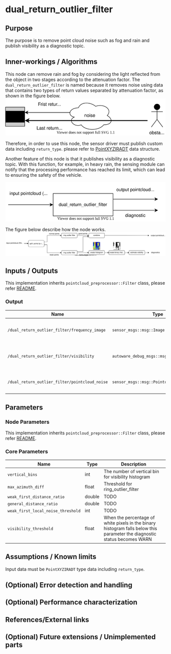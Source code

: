# dual_return_outlier_filter

## Purpose

The purpose is to remove point cloud noise such as fog and rain and publish visibility as a diagnostic topic.

## Inner-workings / Algorithms

This node can remove rain and fog by considering the light reflected from the object in two stages according to the attenuation factor. The `dual_return_outlier_filter` is named because it removes noise using data that contains two types of return values separated by attenuation factor, as shown in the figure below.
![outlier_filter-return_type](./image/outlier_filter-return_type.drawio.svg)

Therefore, in order to use this node, the sensor driver must publish custom data including `return_type`. please refer to [PointXYZIRADT](https://github.com/tier4/AutowareArchitectureProposal.iv/blob/5d8dff0db51634f0c42d2a3e87ca423fbee84348/sensing/preprocessor/pointcloud/pointcloud_preprocessor/include/pointcloud_preprocessor/outlier_filter/dual_return_outlier_filter_nodelet.hpp#L86-L96) data structure.

Another feature of this node is that it publishes visibility as a diagnostic topic. With this function, for example, in heavy rain, the sensing module can notify that the processing performance has reached its limit, which can lead to ensuring the safety of the vehicle.

![outlier_filter-dual_return_overall](./image/outlier_filter-dual_return_overall.drawio.svg)

The figure below describe how the node works.
![outlier_filter-dual_return_detail](./image/outlier_filter-dual_return_detail.drawio.svg)

## Inputs / Outputs

This implementation inherits `pointcloud_preprocessor::Filter` class, please refer [README](../README.md).

### Output

| Name                                           | Type                                       | Description                                             |
| ---------------------------------------------- | ------------------------------------------ | ------------------------------------------------------- |
| `/dual_return_outlier_filter/frequency_image`  | `sensor_msgs::msg::Image`                  | The histogram image that represent visibility           |
| `/dual_return_outlier_filter/visibility`       | `autoware_debug_msgs::msg::Float32Stamped` | A representation of visibility with a value from 0 to 1 |
| `/dual_return_outlier_filter/pointcloud_noise` | `sensor_msgs::msg::Pointcloud2`            | The pointcloud removed as noise                         |

## Parameters

### Node Parameters

This implementation inherits `pointcloud_preprocessor::Filter` class, please refer [README](../README.md).

### Core Parameters

| Name                               | Type   | Description                                                                                                               |
| ---------------------------------- | ------ | ------------------------------------------------------------------------------------------------------------------------- |
| `vertical_bins`                    | int    | The number of vertical bin for visibility histogram                                                                       |
| `max_azimuth_diff`                 | float  | Threshold for ring_outlier_filter                                                                                         |
| `weak_first_distance_ratio`        | double | TODO                                                                                                                      |
| `general_distance_ratio`           | double | TODO                                                                                                                      |
| `weak_first_local_noise_threshold` | int    | TODO                                                                                                                      |
| `visibility_threshold`             | float  | When the percentage of white pixels in the binary histogram falls below this parameter the diagnostic status becomes WARN |

## Assumptions / Known limits

Input data must be `PointXYZIRADT` type data including `return_type`.

## (Optional) Error detection and handling

## (Optional) Performance characterization

## References/External links

## (Optional) Future extensions / Unimplemented parts
